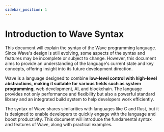 ```yaml
---
sidebar_position: 1
---
```


# Introduction to Wave Syntax

This document will explain the syntax of the Wave programming language. Since Wave's design is still evolving, some aspects of the syntax and features may be incomplete or subject to change. However, this document aims to provide an understanding of the language's current state and key concepts, offering insight into its future development direction.

Wave is a language designed to combine **low-level control with high-level abstractions, making it suitable for various fields such as system programming**, web development, AI, and blockchain. The language provides not only performance and flexibility but also a powerful standard library and an integrated build system to help developers work efficiently.

The syntax of Wave shares similarities with languages like C and Rust, but it is designed to enable developers to quickly engage with the language and boost productivity. This document will introduce the fundamental syntax and features of Wave, along with practical examples.